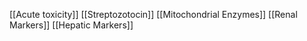 [[Acute toxicity]]
[[Streptozotocin]]
[[Mitochondrial Enzymes]]
[[Renal Markers]]
[[Hepatic Markers]]
